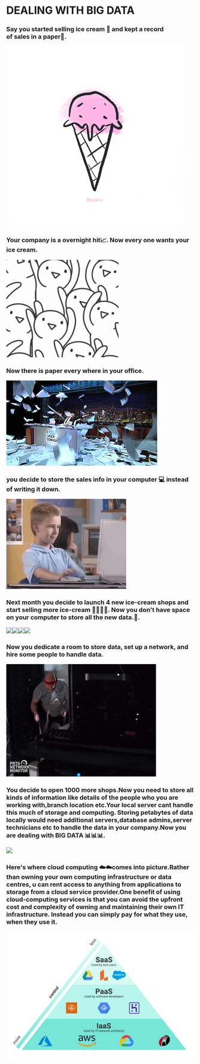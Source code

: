 
# DEALING WITH BIG DATA


### Say you started selling ice cream 🍦 and kept a record of sales in a paper📝.

![](https://github.com/ABHIJITHCV11/Big_Data_With_Hive/blob/main/gif/giphy.gif)

### Your company is a overnight hit📈. Now every one wants your ice cream.

![](https://github.com/ABHIJITHCV11/Big_Data_With_Hive/blob/main/gif/giphy%20(1).gif)

### Now there is paper every where in your office.

![](https://github.com/ABHIJITHCV11/Big_Data_With_Hive/blob/main/gif/paper.gif)

### you decide to store the sales info in your computer 💻 instead of writing it down.

![](https://github.com/ABHIJITHCV11/Big_Data_With_Hive/blob/main/gif/computer.gif)

### Next month you decide to launch 4 new ice-cream shops and start selling more ice-cream 🍦🍦🍦🍦. Now you don't have space on your computer to store all the new data.💾. 

![](https://github.com/ABHIJITHCV11/Ice-cream-Big-data-and-Cloud./blob/main/gif/stores.gif)![](https://github.com/ABHIJITHCV11/Ice-cream-Big-data-and-Cloud./blob/main/gif/stores.gif)![](https://github.com/ABHIJITHCV11/Ice-cream-Big-data-and-Cloud./blob/main/gif/stores.gif)![](https://github.com/ABHIJITHCV11/Ice-cream-Big-data-and-Cloud./blob/main/gif/stores.gif)

### Now you dedicate a room to store data, set up a network, and hire some people to handle data.

![](https://github.com/ABHIJITHCV11/Big_Data_With_Hive/blob/main/gif/server.gif)

### You decide to open 1000 more shops.Now you need to store all kinds of information like details of the people who you are working with,branch location etc.Your local server cant handle this much of storage and computing. Storing petabytes of data locally would need additional servers,database admins,server technicians etc to handle the data in your company.Now you are dealing with BIG DATA 📊📊📊.

![](https://github.com/ABHIJITHCV11/Big_Data_With_Hive/blob/main/gif/now_what2.gif)

### Here's where cloud computing ☁️☁️comes into picture.Rather than owning your own computing infrastructure or data centres, u can rent access to anything from applications to storage from a cloud service provider.One benefit of using cloud-computing services is that you can avoid the upfront cost and complexity of owning and maintaining their own IT infrastructure. Instead you can simply pay for what they use, when they use it.

![](https://github.com/ABHIJITHCV11/Big_Data_With_Hive/blob/main/gif/IaaS-PaaS-SaaS-slanted-control.png)






